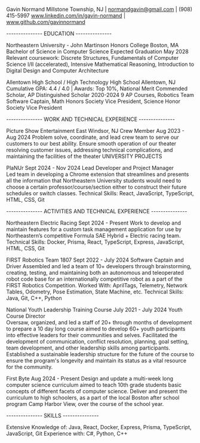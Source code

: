 Gavin Normand
Millstone Township, NJ | normandgavin@gmail.com | (908) 415-5997
www.linkedin.com/in/gavin-normand | www.github.com/gavinnormand

--------------- EDUCATION ---------------

Northeastern University - John Martinson Honors College	Boston, MA
Bachelor of Science in Computer Science	Expected Graduation May 2028
Relevant coursework: Discrete Structures, Fundamentals of Computer Science I/II (accelerated), Intensive Mathematical Reasoning, Introduction to Digital Design and Computer Architecture

Allentown High School / High Technology High School	Allentown, NJ
Cumulative GPA: 4.4 / 4.0 | Awards: Top 10%, National Merit Commended Scholar, AP Distinguished Scholar	2020-2024
9 AP Courses, Robotics Team Software Captain, Math Honors Society Vice President, Science Honor Society Vice President

--------------- WORK AND TECHNICAL EXPERIENCE ---------------

Picture Show Entertainment	East Windsor, NJ
Crew Member	Aug 2023 - Aug 2024
Problem solve, coordinate, and lead crew team to serve our customers to our best ability.
Ensure smooth operation of our theater resolving customer issues, addressing technical complications, and maintaining the facilities of the theater
UNIVERSITY PROJECTS

PlaNUr	Sept 2024 - Nov 2024
Lead Developer and Project Manager	
Led team in developing a Chrome extension that streamlines and presents all the information that Northeastern University students would need to choose a certain professor/course/section either to construct their future schedules or switch classes.
Technical Skills: React, JavaScript, TypeScript, HTML, CSS, Git

--------------- ACTIVITIES AND TECHNICAL EXPERIENCE ---------------

Northeastern Electric Racing	Sept 2024 - Present
Work to develop and maintain features for a custom task management application for use by Northeastern’s competitive Formula SAE Hybrid + Electric racing team.
Technical Skills: Docker, Prisma, React, TypeScript, Express, JavaScript, HTML, CSS, Git

FIRST Robotics Team 1807	Sept 2022 - July 2024
Software Captain and Driver	
Assembled and led a team of 10+ developers through brainstorming, creating, testing, and maintaining both an autonomous and teleoperated robot code base for an internationally competitive robot as a part of the FIRST Robotics Competition.
Worked With: AprilTags, Telemetry, Network Tables, Odometry, Pose Estimation, State Machine, etc.
Technical Skills: Java, Git, C++, Python

National Youth Leadership Training Course	July 2021 - July 2024
Youth Course Director	
Oversaw, organized, and led a staff of 20+ through months of development to prepare a 10 day long course aimed to develop 60+ youth participants into effective leaders for their communities and selves. 
Facilitated the development of communication, conflict resolution, planning, goal setting, team development, and other leadership skills among participants.
Established a sustainable leadership structure for the future of the course to ensure the program's longevity and maintain its status as a vital resource for the community.

First Byte	Aug 2024 - Present
Design and update a multi-week long computer science curriculum aimed to teach 10th grade students basic concepts of different facets of computer science.
Deliver and present the curriculum to high schoolers, as a part of the local Boston after school program Camp Harbor View, over the course of the school year.

--------------- SKILLS ---------------

Extensive Knowledge of: Java, React, Docker, Express, Prisma, TypeScript, JavaScript, Git
Experience with: C#, Python, C++